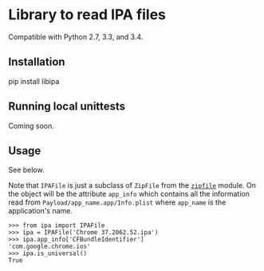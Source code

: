 # Library to read IPA files

Compatible with Python 2.7, 3.3, and 3.4.

## Installation

pip install libipa

## Running local unittests

Coming soon.


## Usage

See below.

Note that `IPAFile` is just a subclass of `ZipFile` from the [`zipfile`](https://docs.python.org/2/library/zipfile.html)  module. On the object will be the attribute `app_info` which contains all the information read from `Payload/app_name.app/Info.plist` where `app_name` is the application's name.

```
>>> from ipa import IPAFile
>>> ipa = IPAFile('Chrome 37.2062.52.ipa')
>>> ipa.app_info['CFBundleIdentifier']
'com.google.chrome.ios'
>>> ipa.is_universal()
True
```
